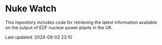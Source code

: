 # Nuke Watch

This repository includes code for retrieving the latest information available on the output of EDF nuclear power plants in the UK.

Last updated: 2024-09-02 23:10